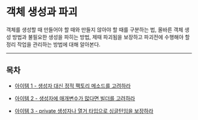 # 객체 생성과 파괴

객체를 생성할 때 만들어야 할 때와 만들지 않아야 할 때를 구분하는 법, 올바른 객체 생성 방법과 불필요한 생성을 파히는 방법,
제때 파괴됨을 보장하고 파괴전에 수행해야 할 정리 작업을 관리하는 방법에 대해 알아본다. 

***

## 목차 

- [아이템 1 - 생성자 대신 정적 팩토리 메소드를 고려하라](item1.md)

- [아이템 2 - 생성자에 매개변수가 많다면 빌더를 고려하라](item2.md) 

- [아이템 3 - private 생성자나 열거 타입으로 싱글턴임을 보장하라](item3.md)